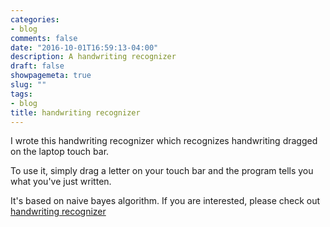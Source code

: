 ```yaml
---
categories:
- blog
comments: false
date: "2016-10-01T16:59:13-04:00"
description: A handwriting recognizer
draft: false
showpagemeta: true
slug: ""
tags:
- blog
title: handwriting recognizer
---
```


I wrote this handwriting recognizer which recognizes handwriting dragged on the laptop touch bar. 

To use it, simply drag a letter on your touch bar and the program tells you what you've just written.

It's based on naive bayes algorithm. If you are interested, please check out [handwriting recognizer](https://github.com/uiuc-sp18-cs126/final-project-shuoy21)
